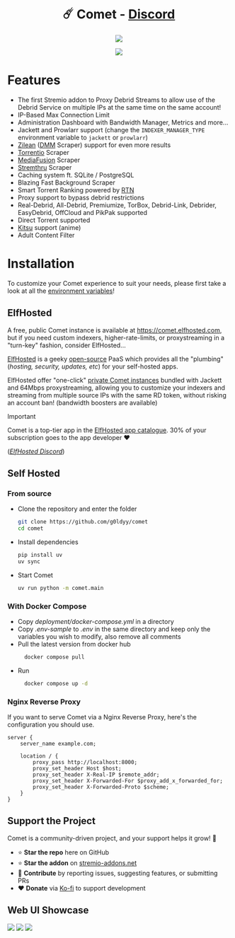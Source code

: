 <h1 align="center" id="title">☄️ Comet - <a href="https://discord.gg/rivenmedia">Discord</a></h1>
<p align="center"><img src="https://socialify.git.ci/g0ldyy/comet/image?description=1&font=Inter&forks=1&language=1&name=1&owner=1&pattern=Solid&stargazers=1&theme=Dark" /></p>
<p align="center">
  <a href="https://ko-fi.com/E1E7ZVMAD">
    <img src="https://ko-fi.com/img/githubbutton_sm.svg">
  </a>
</p>

# Features
- The first Stremio addon to Proxy Debrid Streams to allow use of the Debrid Service on multiple IPs at the same time on the same account!
- IP-Based Max Connection Limit
- Administration Dashboard with Bandwidth Manager, Metrics and more...
- Jackett and Prowlarr support (change the `INDEXER_MANAGER_TYPE` environment variable to `jackett` or `prowlarr`)
- [Zilean](https://github.com/iPromKnight/zilean) ([DMM](https://hashlists.debridmediamanager.com/) Scraper) support for even more results
- [Torrentio](https://torrentio.strem.fun/) Scraper
- [MediaFusion](https://mediafusion.elfhosted.com/) Scraper
- [Stremthru](https://github.com/MunifTanjim/stremthru/) Scraper
- Caching system ft. SQLite / PostgreSQL
- Blazing Fast Background Scraper
- Smart Torrent Ranking powered by [RTN](https://github.com/dreulavelle/rank-torrent-name)
- Proxy support to bypass debrid restrictions
- Real-Debrid, All-Debrid, Premiumize, TorBox, Debrid-Link, Debrider, EasyDebrid, OffCloud and PikPak supported
- Direct Torrent supported
- [Kitsu](https://kitsu.io/) support (anime)
- Adult Content Filter

# Installation
To customize your Comet experience to suit your needs, please first take a look at all the [environment variables](https://github.com/g0ldyy/comet/blob/main/.env-sample)!

## ElfHosted

A free, public Comet instance is available at https://comet.elfhosted.com, but if you need custom indexers, higher-rate-limits, or proxystreaming in a "turn-key" fashion, consider ElfHosted...

[ElfHosted](https://elfhosted.com) is a geeky [open-source](https://elfhosted.com/open/) PaaS which provides all the "plumbing" (*hosting, security, updates, etc*) for your self-hosted apps.

ElfHosted offer "one-click" [private Comet instances](https://elfhosted.com/app/comet/) bundled with Jackett and 64Mbps proxystreaming, allowing you to customize your indexers and streaming from multiple source IPs with the same RD token, without risking an account ban! (bandwidth boosters are available)

> [!IMPORTANT]
> Comet is a top-tier app in the [ElfHosted app catalogue](https://elfhosted.com/apps/). 30% of your subscription goes to the app developer :heart:

(*[ElfHosted Discord](https://discord.elfhosted.com)*)

## Self Hosted
### From source
- Clone the repository and enter the folder
    ```sh
    git clone https://github.com/g0ldyy/comet
    cd comet
    ```
- Install dependencies
    ```sh
    pip install uv
    uv sync
    ````
- Start Comet
    ```sh
    uv run python -m comet.main
    ````

### With Docker Compose
- Copy *deployment/docker-compose.yml* in a directory
- Copy *.env-sample* to *.env* in the same directory and keep only the variables you wish to modify, also remove all comments
- Pull the latest version from docker hub
    ```sh
      docker compose pull
    ```
- Run
    ```sh
      docker compose up -d
    ```

### Nginx Reverse Proxy
If you want to serve Comet via a Nginx Reverse Proxy, here's the configuration you should use.
```
server {
    server_name example.com;

    location / {
        proxy_pass http://localhost:8000;
        proxy_set_header Host $host;
        proxy_set_header X-Real-IP $remote_addr;
        proxy_set_header X-Forwarded-For $proxy_add_x_forwarded_for;
        proxy_set_header X-Forwarded-Proto $scheme;
    }
}
```

## Support the Project
Comet is a community-driven project, and your support helps it grow! 🚀

- ⭐ **Star the repo** here on GitHub
- ⭐ **Star the addon** on [stremio-addons.net](https://stremio-addons.net/addons/comet)  
- 🐛 **Contribute** by reporting issues, suggesting features, or submitting PRs  
- ❤️ **Donate** via [Ko-fi](https://ko-fi.com/g0ldyy) to support development

## Web UI Showcase
<img src="https://i.imgur.com/7xY5AEi.png" />
<img src="https://i.imgur.com/Dzs4wax.png" />
<img src="https://i.imgur.com/L3RkfO8.jpeg" />

